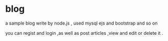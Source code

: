 # blog
  a sample blog write by node.js , used mysql  ejs and bootstrap and so on

  you can regist and login ,as well as  post articles ,view  and edit or delete it .
